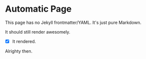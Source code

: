 # Automatic Page

This page has no Jekyll frontmatter/YAML. It's just pure Markdown.

It should still render awesomely.

<!-- Hopefully this comment will disappear in the shining glory of generated HTML. -->
- [x] It rendered. <!-- and that will look like a real checked checkbox. -->

Alrighty then.